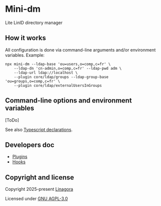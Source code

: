 # Mini-dm

Lite LinID directory manager

## How it works

All configuration is done via command-line arguments and/or environment variables.
Example:

```shell
npx mini-dm --ldap-base 'ou=users,o=comp,c=fr' \
    --ldap-dn 'cn-admin,o=comp,c=fr' --ldap-pwd adm \
    --ldap-url ldap://localhost \
    --plugin core/ldap/groups --ldap-group-base 'ou=groups,o=comp,c=fr' \
    --plugin core/ldap/externalUsersInGroups
```

## Command-line options and environment variables

[ToDo]

See also [Typescript declarations](./src/config/args.ts).

## Developers doc

- [Plugins](./src/plugins/README.md)
- [Hooks](./HOOKS.md)

## Copyright and license

Copyright 2025-present [Linagora](https://linagora.com)

Licensed under [GNU AGPL-3.0](./LICENSE])
